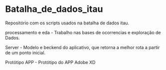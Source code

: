 # Batalha_de_dados_itau
Repositório com os scripts usados na batalha de dados itau.

processamento e eda - Trabalho nas bases de ocorrencias e exploração de Dados.

Server - Modelo e beckend do aplicativo, que retorna a melhor rota a partir de um ponto inicial. 

Protótipo APP - Protótipo do APP Adobe XD
